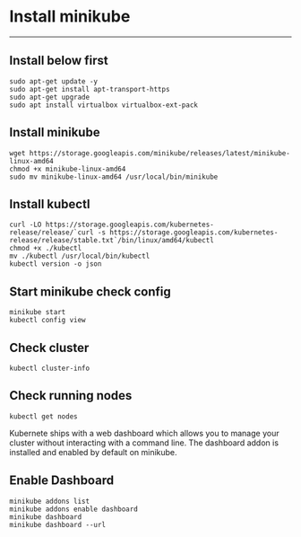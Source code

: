 
# Install minikube
------------------

## Install below first
```console
sudo apt-get update -y 
sudo apt-get install apt-transport-https
sudo apt-get upgrade 
sudo apt install virtualbox virtualbox-ext-pack
```


## Install minikube
```console
wget https://storage.googleapis.com/minikube/releases/latest/minikube-linux-amd64
chmod +x minikube-linux-amd64
sudo mv minikube-linux-amd64 /usr/local/bin/minikube
``` 

## Install kubectl
```console
curl -LO https://storage.googleapis.com/kubernetes-release/release/`curl -s https://storage.googleapis.com/kubernetes-release/release/stable.txt`/bin/linux/amd64/kubectl
chmod +x ./kubectl
mv ./kubectl /usr/local/bin/kubectl
kubectl version -o json 
 ```

## Start minikube check config
```console
minikube start
kubectl config view
```
## Check cluster
```console
kubectl cluster-info
```

## Check running nodes
```console
kubectl get nodes
```

Kubernete ships with a web dashboard which allows you to manage your cluster without interacting with a command line. The dashboard addon is installed and enabled by default on minikube.

## Enable Dashboard

```console
minikube addons list
minikube addons enable dashboard
minikube dashboard
minikube dashboard --url
```

